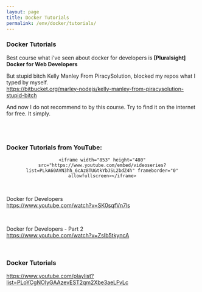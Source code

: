 ```yaml
---
layout: page
title: Docker Tutorials
permalink: /env/docker/tutorials/
---
```



### Docker Tutorials

Best course what i've seen about docker for developers is **[Pluralsight] Docker for Web Developers**


But stupid bitch Kelly Manley From PiracySolution, blocked my repos what I typed by myself.  
https://bitbucket.org/marley-nodejs/kelly-manley-from-piracysolution-stupid-bitch

And now I do not recommend to by this course. Try to find it on the internet for free. It simply.



<br/><br/>

### Docker Tutorials from YouTube:


<div align="center">

    <iframe width="853" height="480" src="https://www.youtube.com/embed/videoseries?list=PLkA60AVN3hh_6cAz8TUGtkYbJSL2bdZ4h" frameborder="0" allowfullscreen></iframe>

</div>


<br/>

Docker for Developers  
https://www.youtube.com/watch?v=SK0sqfVn7ls

<br/>

Docker for Developers - Part 2  
https://www.youtube.com/watch?v=ZsIb5tkyncA

<br/>

### Docker Tutorials
https://www.youtube.com/playlist?list=PLoYCgNOIyGAAzevEST2qm2Xbe3aeLFvLc
